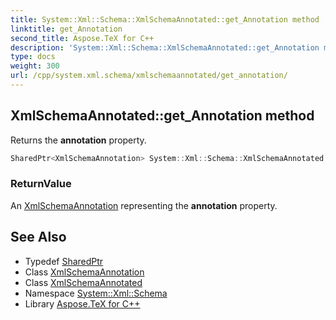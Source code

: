 ```yaml
---
title: System::Xml::Schema::XmlSchemaAnnotated::get_Annotation method
linktitle: get_Annotation
second_title: Aspose.TeX for C++
description: 'System::Xml::Schema::XmlSchemaAnnotated::get_Annotation method. Returns the annotation property in C++.'
type: docs
weight: 300
url: /cpp/system.xml.schema/xmlschemaannotated/get_annotation/
---
```

## XmlSchemaAnnotated::get_Annotation method


Returns the **annotation** property.

```cpp
SharedPtr<XmlSchemaAnnotation> System::Xml::Schema::XmlSchemaAnnotated::get_Annotation()
```


### ReturnValue

An [XmlSchemaAnnotation](../../xmlschemaannotation/) representing the **annotation** property.

## See Also

* Typedef [SharedPtr](../../../system/sharedptr/)
* Class [XmlSchemaAnnotation](../../xmlschemaannotation/)
* Class [XmlSchemaAnnotated](../)
* Namespace [System::Xml::Schema](../../)
* Library [Aspose.TeX for C++](../../../)
